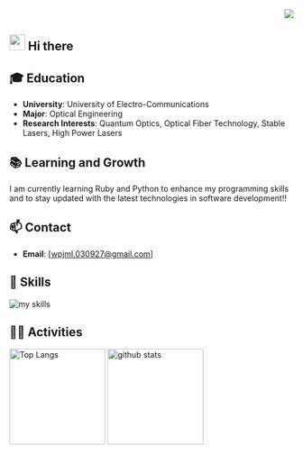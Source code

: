 <!-- 1. GitHub usernameを変更 -->
<div align="right">
  <img src="https://komarev.com/ghpvc/?username=wpjml" />
</div>


<!-- 2. プロフィールや連絡先を変更 -->
## <img src="https://media.giphy.com/media/hvRJCLFzcasrR4ia7z/giphy.gif" width="28"> Hi there

## 🎓 Education
- **University**: University of Electro-Communications
- **Major**: Optical Engineering
- **Research Interests**: Quantum Optics, Optical Fiber Technology, Stable Lasers, High Power Lasers

## 📚 Learning and Growth
I am currently learning Ruby and Python to enhance my programming skills and to stay updated with the latest technologies in software development!!

## 📫 Contact
- **Email**: [wpjml.030927@gmail.com]


<!-- 3. 好きな技術スタックに変更 -->
<!-- ライトモート：theme=light, ダークモート：theme=dark -->
<!-- アイコンの選択肢一覧：https://arc.net/l/quote/zizyykfh -->
## 🌱 Skills
<img alt="my skills" src="https://skillicons.dev/icons?theme=dark&perline=7&i=html,css,python,flutter,dart,ruby,ruby on rails" />
<br>


<!-- 4. GitHub usernameを変更, 2箇所 -->
<!-- ライトモート：theme=light, ダークモート：theme=vue-dark  -->
## 🏃‍♀️ Activities
<div align="left"> 
  <img alt="Top Langs" height="170px" src="https://github-readme-stats.vercel.app/api?username=wpjml&theme=vue-dark&layout=compact" />
  <img alt="github stats" height="170px" src="https://github-readme-stats.vercel.app/api/top-langs/?username=wpjml&theme=vue-dark&layout=compact" />
</div>


<!--
This repository is a ✨ _special_ ✨ repository because its `README.md` (this file) appears on your GitHub profile.

Here are some ideas to get you started:

- 🔭 I’m currently working on ...
- 🌱 I’m currently learning ...
- 👯 I’m looking to collaborate on ...
- 🤔 I’m looking for help with ...
- 💬 Ask me about ...
- 📫 How to reach me: ...
- 😄 Pronouns: ...
- ⚡ Fun fact: ...
-->


